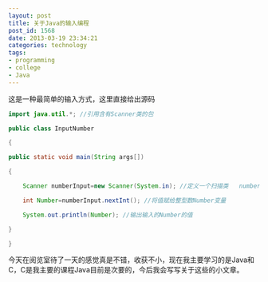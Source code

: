 ```yaml
---
layout: post
title: 关于Java的输入编程
post_id: 1568
date: 2013-03-19 23:34:21
categories: technology
tags:
- programming
- college
- Java
---
```


这是一种最简单的输入方式，这里直接给出源码 <!-- more -->

``` java
import java.util.*; //引用含有Scanner类的包

public class InputNumber

{

public static void main(String args[])

{

	Scanner numberInput=new Scanner(System.in); //定义一个扫描类	numberInput

	int Number=numberInput.nextInt(); //将值赋给整型数Number变量

	System.out.println(Number); //输出输入的Number的值

}

}

```



今天在阅览室待了一天的感觉真是不错，收获不小，现在我主要学习的是Java和C，C是我主要的课程Java目前是次要的，今后我会写写关于这些的小文章。